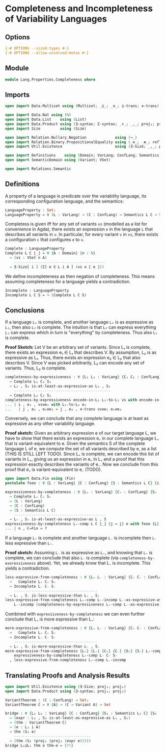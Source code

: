 # Completeness and Incompleteness of Variability Languages

## Options

```agda
{-# OPTIONS --sized-types #-}
{-# OPTIONS --allow-unsolved-metas #-}
```

## Module

```agda
module Lang.Properties.Completeness where
```

## Imports

```agda
open import Data.Multiset using (Multiset; _⊆_; _≅_; ⊆-trans; ≅-trans)

open import Data.Nat using (ℕ)
open import Data.List    using (List)
open import Data.Product using (∃-syntax; Σ-syntax; _×_; _,_; proj₁; proj₂)
open import Size         using (Size)

open import Relation.Nullary.Negation             using (¬_)
open import Relation.Binary.PropositionalEquality using (_≡_; _≢_; refl; trans; sym)
open import Util.Existence                        using (∃-Size; _,_; proj₁; proj₂)

open import Definitions    using (Domain; VarLang; ConfLang; Semantics)
open import SemanticDomain using (Variant; VSet)

open import Relations.Semantic
```

## Definitions

A property of a language is predicate over the variability language, its corresponding configuration language, and the semantics:
```agda
LanguageProperty : Set₂
LanguageProperty = ∀ (L : VarLang) → (C : ConfLang) → Semantics L C → Set₁
```

Completess is given iff for any set of variants `vs` (modelled as a list for convenience in Agda), there exists an expression `e` in the language `L` that describes all variants in `v`.
In particular, for every variant `v` in `vs`, there exists a configuration `c` that configures `e` to `v`.
```agda
Complete : LanguageProperty
Complete L C ⟦_⟧ = ∀ {A : Domain} {n : ℕ}
  → (vs : VSet n A)
    ------------------------------------------
  → ∃-Size[ i ] (Σ[ e ∈ L i A ] (vs ≅ ⟦ e ⟧))
```

We define incompleteness as then negation of completeness.
This means assuming completeness for a language yields a contradiction.
```agda
Incomplete : LanguageProperty
Incomplete L C S = ¬ (Complete L C S)
```

## Conclusions

If a language `L₁` is complete, and another language `L₂` is as expressive as `L₁`, then also `L₂` is complete.
The intuition is that `L₂` can express everything `L₁` can express which in turn is "everything" by completeness.
Thus also `L₂` is complete.

**Proof Sketch:**
Let V be an arbitrary set of variants.
Since L₁ is complete, there exists an expression e₁ ∈ L₁ that describes V.
By assumption, L₂ is as expressive as L₁.
Thus, there exists an expression e₂ ∈ L₂ that also describes V.
Since V was picked arbitrarily, L₂ can encode any set of variants.
Thus, L₂ is complete.
```agda
completeness-by-expressiveness : ∀ {L₁ L₂ : VarLang} {C₁ C₂ : ConfLang} {S₁ : Semantics L₁ C₁} {S₂ : Semantics L₂ C₂}
  → Complete L₁ C₁ S₁
  → L₂ , S₂ is-at-least-as-expressive-as L₁ , S₁
    --------------------------------------------
  → Complete L₂ C₂ S₂
completeness-by-expressiveness encode-in-L₁ L₁-to-L₂ vs with encode-in-L₁ vs
... | i , e₁ , vs≅e₁ with L₁-to-L₂ e₁
...   | j , e₂ , e₁≅e₂ = j , e₂ , ≅-trans vs≅e₁ e₁≅e₂
```

Conversely, we can conclude that any complete language is at least as expressive as any other variability language.

**Proof sketch:**
Given an arbitrary expression e of our target language L, we have to show that there exists an expression e₊ in our complete language L₊ that is variant-equivalent to e.
Given the semantics S of the complete language L of e, we compute the set of all variants described by e, as a list (THIS IS STILL LEFT TODO).
Since L₊ is complete, we can encode this list of variants in L₊, giving us an expression in e₊ in L₊ and a proof that this expression exactly describes the variants of e₋.
Now we conclude from this proof that e₊ is variant-equivalent to e₋ (TODO).
```agda
open import Data.Fin using (Fin)
postulate fooo : ∀ {L : VarLang} {C : ConfLang} {S : Semantics L C} {i : Size} {A : Domain} → (e : L i A) → ∃[ n ] (C → Fin n)

expressiveness-by-completeness : ∀ {L₊ : VarLang} {C₊ : ConfLang} {S₊ : Semantics L₊ C₊}
  → Complete L₊ C₊ S₊
  → (L : VarLang)
  → (C : ConfLang)
  → (S : Semantics L C)
    ------------------------------------------
  → L₊ , S₊ is-at-least-as-expressive-as L , S
expressiveness-by-completeness L₊-comp L C ⟦_⟧ {j = j} e with fooo {L} {C} {⟦_⟧} {j} e
... | n , C→Fin = ?
```

If a language `L₊` is complete and another language `L₋` is incomplete then `L₋` less expressive than `L₊`.

**Proof sketch:**
Assuming `L₋` is as expressive as `L₊`, and knowing that `L₊` is complete, we can conclude that also `L₋` is complete (via `completeness-by-exoressiveness` above).
Yet, we already know that L₋ is incomplete.
This yields a contradiction.
```agda
less-expressive-from-completeness : ∀ {L₊ L₋ : VarLang} {C₊ C₋ : ConfLang} {S₊ : Semantics L₊ C₊} {S₋ : Semantics L₋ C₋}
  →   Complete L₊ C₊ S₊
  → Incomplete L₋ C₋ S₋
    --------------------------------------
  → L₋ , S₋ is-less-expressive-than L₊ , S₊
less-expressive-from-completeness L₊-comp L₋-incomp L₋-as-expressive-as-L₊ =
    L₋-incomp (completeness-by-expressiveness L₊-comp L₋-as-expressive-as-L₊)
```

Combined with `expressiveness-by-completeness` we can even further conclude that L₊ is more expressive than L₋:
```agda
more-expressive-from-completeness : ∀ {L₊ L₋ : VarLang} {C₊ C₋ : ConfLang} {S₊ : Semantics L₊ C₊} {S₋ : Semantics L₋ C₋}
  →   Complete L₊ C₊ S₊
  → Incomplete L₋ C₋ S₋
    --------------------------------------
  → L₊ , S₊ is-more-expressive-than L₋ , S₋
more-expressive-from-completeness {L₊} {L₋} {C₊} {C₋} {S₊} {S₋} L₊-comp L₋-incomp =
    expressiveness-by-completeness L₊-comp L₋ C₋ S₋
  , less-expressive-from-completeness L₊-comp L₋-incomp
```

## Translating Proofs and Analysis Results

```agda
open import Util.Existence using (∃-Size; proj₁; proj₂)
open import Data.Product using (∃-syntax; proj₁; proj₂)

VariantTheorem : (C : ConfLang) → Set₁
VariantTheorem C = ∀ {A} → (C → Variant A) → Set

bridge : ∀ {L₁ L₂ : VarLang} {C : ConfLang} {S₁ : Semantics L₁ C} {S₂ : Semantics L₂ C} {i} {A}
  → (expr : L₂ , S₂ is-at-least-as-expressive-as L₁ , S₁)
  → (thm : VariantTheorem C)
  → (e : L₁ i A)
  → thm (S₁ e)
    -----------------------------------
  → (thm (S₂ (proj₁ (proj₂ (expr e)))))
bridge L₂⊇L₁ thm e thm-e = {!!}
```
